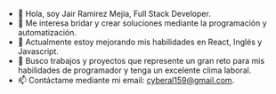 - 👋 Hola, soy Jair Ramirez Mejia, Full Stack Developer.
- 👀 Me interesa bridar y crear soluciones mediante la programación y automatización.
- 🌱 Actualmente estoy mejorando mis habilidades en React, Inglés y Javascript.
- 💞️ Busco trabajos y proyectos que represente un gran reto para mis habilidades de programador y tenga un excelente clima laboral.
- 📫 Contáctame mediante mi email: cyberal159@gmail.com.
